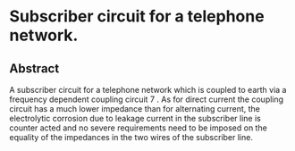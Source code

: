 # Subscriber circuit for a telephone network.

## Abstract
A subscriber circuit for a telephone network which is coupled to earth via a frequency dependent coupling circuit 7 . As for direct current the coupling circuit has a much lower impedance than for alternating current, the electrolytic corrosion due to leakage current in the subscriber line is counter acted and no severe requirements need to be imposed on the equality of the impedances in the two wires of the subscriber line.